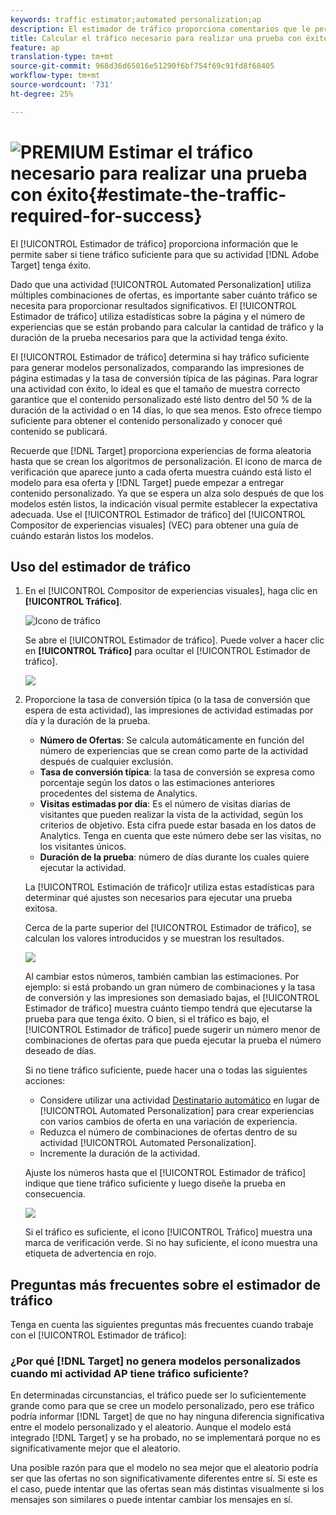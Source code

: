 ```yaml
---
keywords: traffic estimator;automated personalization;ap
description: El estimador de tráfico proporciona comentarios que le permiten saber si tiene tráfico suficiente para que la actividad de Adobe Target tenga éxito.
title: Calcular el tráfico necesario para realizar una prueba con éxito
feature: ap
translation-type: tm+mt
source-git-commit: 968d36d65016e51290f6bf754f69c91fd8f68405
workflow-type: tm+mt
source-wordcount: '731'
ht-degree: 25%

---
```



# ![PREMIUM](/help/assets/premium.png) Estimar el tráfico necesario para realizar una prueba con éxito{#estimate-the-traffic-required-for-success}

El [!UICONTROL Estimador de tráfico] proporciona información que le permite saber si tiene tráfico suficiente para que su actividad [!DNL Adobe Target] tenga éxito.

Dado que una actividad [!UICONTROL Automated Personalization] utiliza múltiples combinaciones de ofertas, es importante saber cuánto tráfico se necesita para proporcionar resultados significativos. El [!UICONTROL Estimador de tráfico] utiliza estadísticas sobre la página y el número de experiencias que se están probando para calcular la cantidad de tráfico y la duración de la prueba necesarios para que la actividad tenga éxito.

El [!UICONTROL Estimador de tráfico] determina si hay tráfico suficiente para generar modelos personalizados, comparando las impresiones de página estimadas y la tasa de conversión típica de las páginas. Para lograr una actividad con éxito, lo ideal es que el tamaño de muestra correcto garantice que el contenido personalizado esté listo dentro del 50 % de la duración de la actividad o en 14 días, lo que sea menos. Esto ofrece tiempo suficiente para obtener el contenido personalizado y conocer qué contenido se publicará.

Recuerde que [!DNL Target] proporciona experiencias de forma aleatoria hasta que se crean los algoritmos de personalización. El icono de marca de verificación que aparece junto a cada oferta muestra cuándo está listo el modelo para esa oferta y [!DNL Target] puede empezar a entregar contenido personalizado. Ya que se espera un alza solo después de que los modelos estén listos, la indicación visual permite establecer la expectativa adecuada. Use el [!UICONTROL Estimador de tráfico] del [!UICONTROL Compositor de experiencias visuales] (VEC) para obtener una guía de cuándo estarán listos los modelos.

## Uso del estimador de tráfico

1. En el [!UICONTROL Compositor de experiencias visuales], haga clic en **[!UICONTROL Tráfico]**.

   ![Icono de tráfico](/help/c-activities/t-automated-personalization/assets/icon-traffic.png)

   Se abre el [!UICONTROL Estimador de tráfico]. Puede volver a hacer clic en **[!UICONTROL Tráfico]** para ocultar el [!UICONTROL Estimador de tráfico].

   ![](assets/ap_est.png)

1. Proporcione la tasa de conversión típica (o la tasa de conversión que espera de esta actividad), las impresiones de actividad estimadas por día y la duración de la prueba.

   * **Número de Ofertas**: Se calcula automáticamente en función del número de experiencias que se crean como parte de la actividad después de cualquier exclusión.
   * **Tasa de conversión típica**: la tasa de conversión se expresa como porcentaje según los datos o las estimaciones anteriores procedentes del sistema de Analytics.
   * **Visitas estimadas por día**: Es el número de visitas diarias de visitantes que pueden realizar la vista de la actividad, según los criterios de objetivo. Esta cifra puede estar basada en los datos de Analytics. Tenga en cuenta que este número debe ser las visitas, no los visitantes únicos.
   * **Duración de la prueba**: número de días durante los cuales quiere ejecutar la actividad.

   La [!UICONTROL Estimación de tráfico]r utiliza estas estadísticas para determinar qué ajustes son necesarios para ejecutar una prueba exitosa.

   Cerca de la parte superior del [!UICONTROL Estimador de tráfico], se calculan los valores introducidos y se muestran los resultados.

   ![](assets/ap_est_no.png)

   Al cambiar estos números, también cambian las estimaciones. Por ejemplo: si está probando un gran número de combinaciones y la tasa de conversión y las impresiones son demasiado bajas, el [!UICONTROL Estimador de tráfico] muestra cuánto tiempo tendrá que ejecutarse la prueba para que tenga éxito. O bien, si el tráfico es bajo, el [!UICONTROL Estimador de tráfico] puede sugerir un número menor de combinaciones de ofertas para que pueda ejecutar la prueba el número deseado de días.

   Si no tiene tráfico suficiente, puede hacer una o todas las siguientes acciones:

   * Considere utilizar una actividad [Destinatario automático](/help/c-activities/auto-target/auto-target-to-optimize.md) en lugar de [!UICONTROL Automated Personalization] para crear experiencias con varios cambios de oferta en una variación de experiencia.
   * Reduzca el número de combinaciones de ofertas dentro de su actividad [!UICONTROL Automated Personalization].
   * Incremente la duración de la actividad.

   Ajuste los números hasta que el [!UICONTROL Estimador de tráfico] indique que tiene tráfico suficiente y luego diseñe la prueba en consecuencia.

   ![](assets/ap_est_yes.png)

   Si el tráfico es suficiente, el icono [!UICONTROL Tráfico] muestra una marca de verificación verde. Si no hay suficiente, el icono muestra una etiqueta de advertencia en rojo.

## Preguntas más frecuentes sobre el estimador de tráfico

Tenga en cuenta las siguientes preguntas más frecuentes cuando trabaje con el [!UICONTROL Estimador de tráfico]:

### ¿Por qué [!DNL Target] no genera modelos personalizados cuando mi actividad AP tiene tráfico suficiente?

En determinadas circunstancias, el tráfico puede ser lo suficientemente grande como para que se cree un modelo personalizado, pero ese tráfico podría informar [!DNL Target] de que no hay ninguna diferencia significativa entre el modelo personalizado y el aleatorio. Aunque el modelo está integrado [!DNL Target] y se ha probado, no se implementará porque no es significativamente mejor que el aleatorio.

Una posible razón para que el modelo no sea mejor que el aleatorio podría ser que las ofertas no son significativamente diferentes entre sí. Si este es el caso, puede intentar que las ofertas sean más distintas visualmente si los mensajes son similares o puede intentar cambiar los mensajes en sí.
